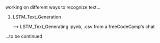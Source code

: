 working on different ways to recognize text...

1. LSTM_Text_Generation

     --> LSTM_Text_Generating.ipynb, .csv from a freeCodeCamp's chat 
   

...to be continued
